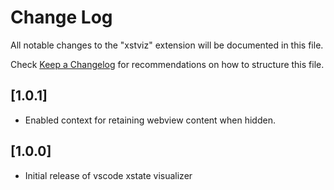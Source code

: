# Change Log

All notable changes to the "xstviz" extension will be documented in this file.

Check [Keep a Changelog](http://keepachangelog.com/) for recommendations on how to structure this file.

## [1.0.1]

- Enabled context for retaining webview content when hidden.

## [1.0.0]

- Initial release of vscode xstate visualizer

